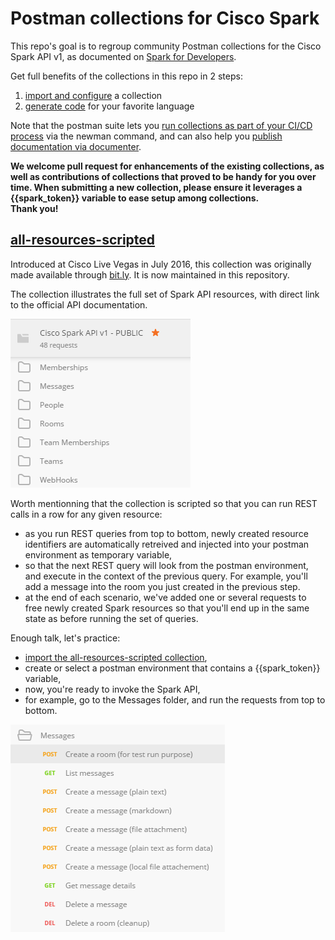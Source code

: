 # Postman collections for Cisco Spark

This repo's goal is to regroup community Postman collections for the Cisco Spark API v1, as documented on [Spark for Developers](https://developer.ciscospark.com/quick-reference.html).

Get full benefits of the collections in this repo in 2 steps:

1. [import and configure](docs/ImportAndConfigure.md) a collection 
2. [generate code](docs/GenerateCode.md) for your favorite language

Note that the postman suite lets you [run collections as part of your CI/CD process](https://www.getpostman.com/docs/newman_intro) via the newman command, and can also help you [publish documentation via documenter](https://www.getpostman.com/docs/creating_documentation).    

**We welcome pull request for enhancements of the existing collections, as well as contributions of collections that proved to be handy for you over time. 
When submitting a new collection, please ensure it leverages a {{spark_token}} variable to ease setup among collections.  
Thank you!** 


## [all-resources-scripted](https://raw.githubusercontent.com/CiscoDevNet/postman-ciscospark/master/all-resources-scripted.json)

Introduced at Cisco Live Vegas in July 2016, this collection was originally made available through [bit.ly](bit.ly/POSTMAN-SPARK-API).
It is now maintained in this repository.

The collection illustrates the full set of Spark API resources, with direct link to the official API documentation.

![all resources](docs/img/scripted-collection-all-resources.png)

Worth mentionning that the collection is scripted so that you can run REST calls in a row for any given resource:
- as you run REST queries from top to bottom, newly created resource identifiers are automatically retreived and injected into your postman environment as temporary variable,
- so that the next REST query will look from the postman environment, and execute in the context of the previous query. For example, you'll add a message into the room you just created in the previous step. 
- at the end of each scenario, we've added one or several requests to free newly created Spark resources so that you'll end up in the same state as before running the set of queries.

Enough talk, let's practice:
- [import the all-resources-scripted collection](docs/ImportAndConfigure.md), 
- create or select a postman environment that contains a {{spark_token}} variable, 
- now, you're ready to invoke the Spark API,
- for example, go to the Messages folder, and run the requests from top to bottom.

![messages](docs/img/scripted-collection-messages.png)
